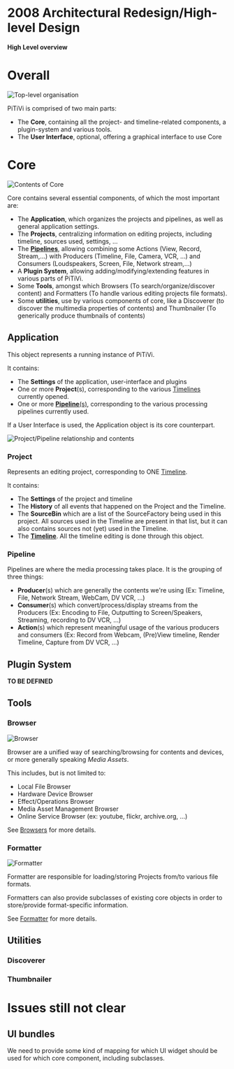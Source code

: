 # 2008 Architectural Redesign/High-level Design

**High Level overview**

# Overall

![Top-level organisation](Top-level-uicore.png "Top-level organisation")

PiTiVi is comprised of two main parts:

-   The **Core**, containing all the project- and timeline-related
    components, a plugin-system and various tools.
-   The **User Interface**, optional, offering a graphical interface to
    use Core

# Core

![Contents of Core](Top-level-core-only.png "Contents of Core")

Core contains several essential components, of which the most important
are:

-   The **Application**, which organizes the projects and pipelines, as
    well as general application settings.
-   The **Projects**, centralizing information on editing projects,
    including timeline, sources used, settings, ...
-   The [**Pipelines**](design/2008_design/2008_Architectural_Redesign/Pipeline.md), allowing
    combining some Actions (View, Record, Stream,...) with Producers
    (Timeline, File, Camera, VCR, ...) and Consumers (Loudspeakers,
    Screen, File, Network stream,...)
-   A **Plugin System**, allowing adding/modifying/extending features in
    various parts of PiTiVi.
-   Some **Tools**, amongst which Browsers (To search/organize/discover
    content) and Formatters (To handle various editing projects file
    formats).
-   Some **utilities**, use by various components of core, like a
    Discoverer (to discover the multimedia properties of contents) and
    Thumbnailer (To generically produce thumbnails of contents)

## Application

This object represents a running instance of PiTiVi.

It contains:

-   The **Settings** of the application, user-interface and plugins
-   One or more **Project**(s), corresponding to the various
    [Timelines](design/2008_design/2008_Architectural_Redesign/Timeline.md) currently opened.
-   One or more [**Pipeline**(s)](design/2008_design/2008_Architectural_Redesign/Pipeline.md),
    corresponding to the various processing pipelines currently used.

If a User Interface is used, the Application object is its core
counterpart.

![Project/Pipeline relationship and
contents](Top-level-project-pipeline.png "Project/Pipeline relationship and contents")

### Project

Represents an editing project, corresponding to ONE
[Timeline](design/2008_design/2008_Architectural_Redesign/Timeline.md).

It contains:

-   The **Settings** of the project and timeline
-   The **History** of all events that happened on the Project and the
    Timeline.
-   The **SourceBin** which are a list of the SourceFactory being used
    in this project. All sources used in the Timeline are present in
    that list, but it can also contains sources not (yet) used in the
    Timeline.
-   The [**Timeline**](design/2008_design/2008_Architectural_Redesign/Timeline.md). All the
    timeline editing is done through this object.

### Pipeline

Pipelines are where the media processing takes place. It is the grouping
of three things:

-   **Producer**(s) which are generally the contents we're using (Ex:
    Timeline, File, Network Stream, WebCam, DV VCR, ...)
-   **Consumer**(s) which convert/process/display streams from the
    Producers (Ex: Encoding to File, Outputting to Screen/Speakers,
    Streaming, recording to DV VCR, ...)
-   **Action**(s) which represent meaningful usage of the various
    producers and consumers (Ex: Record from Webcam, (Pre)View timeline,
    Render Timeline, Capture from DV VCR, ...)

## Plugin System

**TO BE DEFINED**

## Tools

### Browser

![Browser](Browser-functional.png "Browser")

Browser are a unified way of searching/browsing for contents and
devices, or more generally speaking *Media Assets*.

This includes, but is not limited to:

-   Local File Browser
-   Hardware Device Browser
-   Effect/Operations Browser
-   Media Asset Management Browser
-   Online Service Browser (ex: youtube, flickr, archive.org, ...)

See [Browsers](design/2008_design/2008_Architectural_Redesign/Browsers.md) for
more details.

### Formatter

![Formatter](Formatter-functional.png "Formatter")

Formatter are responsible for loading/storing Projects from/to various
file formats.

Formatters can also provide subclasses of existing core objects in order
to store/provide format-specific information.

See [Formatter](design/2008_design/2008_Architectural_Redesign/Formatter.md)
for more details.

## Utilities

### Discoverer

### Thumbnailer

# Issues still not clear

## UI bundles

We need to provide some kind of mapping for which UI widget should be
used for which core component, including subclasses.

